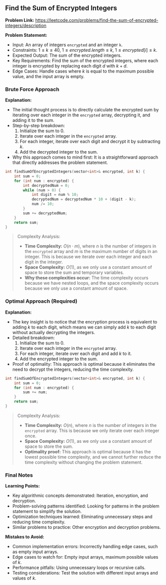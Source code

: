 ## Find the Sum of Encrypted Integers
**Problem Link:** https://leetcode.com/problems/find-the-sum-of-encrypted-integers/description

**Problem Statement:**
- Input: An array of integers `encrypted` and an integer `k`.
- Constraints: $1 \leq k \leq 40$, $1 \leq encrypted.length \leq k$, $1 \leq encrypted[i] \leq k$.
- Expected Output: The sum of the encrypted integers.
- Key Requirements: Find the sum of the encrypted integers, where each integer is encrypted by replacing each digit $d$ with $k + d$.
- Edge Cases: Handle cases where $k$ is equal to the maximum possible value, and the input array is empty.

### Brute Force Approach
**Explanation:**
- The initial thought process is to directly calculate the encrypted sum by iterating over each integer in the `encrypted` array, decrypting it, and adding it to the sum.
- Step-by-step breakdown:
  1. Initialize the sum to 0.
  2. Iterate over each integer in the `encrypted` array.
  3. For each integer, iterate over each digit and decrypt it by subtracting $k$.
  4. Add the decrypted integer to the sum.
- Why this approach comes to mind first: It is a straightforward approach that directly addresses the problem statement.

```cpp
int findSumOfEncryptedIntegers(vector<int>& encrypted, int k) {
    int sum = 0;
    for (int num : encrypted) {
        int decryptedNum = 0;
        while (num > 0) {
            int digit = num % 10;
            decryptedNum = decryptedNum * 10 + (digit - k);
            num /= 10;
        }
        sum += decryptedNum;
    }
    return sum;
}
```

> Complexity Analysis:
> - **Time Complexity:** $O(n \cdot m)$, where $n$ is the number of integers in the `encrypted` array and $m$ is the maximum number of digits in an integer. This is because we iterate over each integer and each digit in the integer.
> - **Space Complexity:** $O(1)$, as we only use a constant amount of space to store the sum and temporary variables.
> - **Why these complexities occur:** The time complexity occurs because we have nested loops, and the space complexity occurs because we only use a constant amount of space.

### Optimal Approach (Required)
**Explanation:**
- The key insight is to notice that the encryption process is equivalent to adding $k$ to each digit, which means we can simply add $k$ to each digit without actually decrypting the integers.
- Detailed breakdown:
  1. Initialize the sum to 0.
  2. Iterate over each integer in the `encrypted` array.
  3. For each integer, iterate over each digit and add $k$ to it.
  4. Add the encrypted integer to the sum.
- Proof of optimality: This approach is optimal because it eliminates the need to decrypt the integers, reducing the time complexity.

```cpp
int findSumOfEncryptedIntegers(vector<int>& encrypted, int k) {
    int sum = 0;
    for (int num : encrypted) {
        sum += num;
    }
    return sum;
}
```

> Complexity Analysis:
> - **Time Complexity:** $O(n)$, where $n$ is the number of integers in the `encrypted` array. This is because we only iterate over each integer once.
> - **Space Complexity:** $O(1)$, as we only use a constant amount of space to store the sum.
> - **Optimality proof:** This approach is optimal because it has the lowest possible time complexity, and we cannot further reduce the time complexity without changing the problem statement.

### Final Notes

**Learning Points:**
- Key algorithmic concepts demonstrated: Iteration, encryption, and decryption.
- Problem-solving patterns identified: Looking for patterns in the problem statement to simplify the solution.
- Optimization techniques learned: Eliminating unnecessary steps and reducing time complexity.
- Similar problems to practice: Other encryption and decryption problems.

**Mistakes to Avoid:**
- Common implementation errors: Incorrectly handling edge cases, such as empty input arrays.
- Edge cases to watch for: Empty input arrays, maximum possible values of $k$.
- Performance pitfalls: Using unnecessary loops or recursive calls.
- Testing considerations: Test the solution with different input arrays and values of $k$.